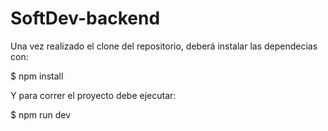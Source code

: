 # SoftDev-backend

Una vez realizado el clone del repositorio, deberá instalar las dependecias con:

$ npm install

Y para correr el proyecto debe ejecutar:

$ npm run dev
